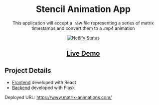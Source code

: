 <div align="center">

# Stencil Animation App

This application will accept a .raw file representing a series of matrix timestamps and convert them to a .mp4 animation

[![Netlify Status](https://api.netlify.com/api/v1/badges/59a00412-7896-471c-ae5e-6efa0f92a835/deploy-status)](https://app.netlify.com/sites/stencil-animation-app/deploys)

## [Live Demo](https://matrix-animations.com/)

</div>


## Project Details

- [Frontend](./frontend/README.md) developed with React
- [Backend](./backend/README.md) developed with Flask


Deployed URL: https://www.matrix-animations.com/
